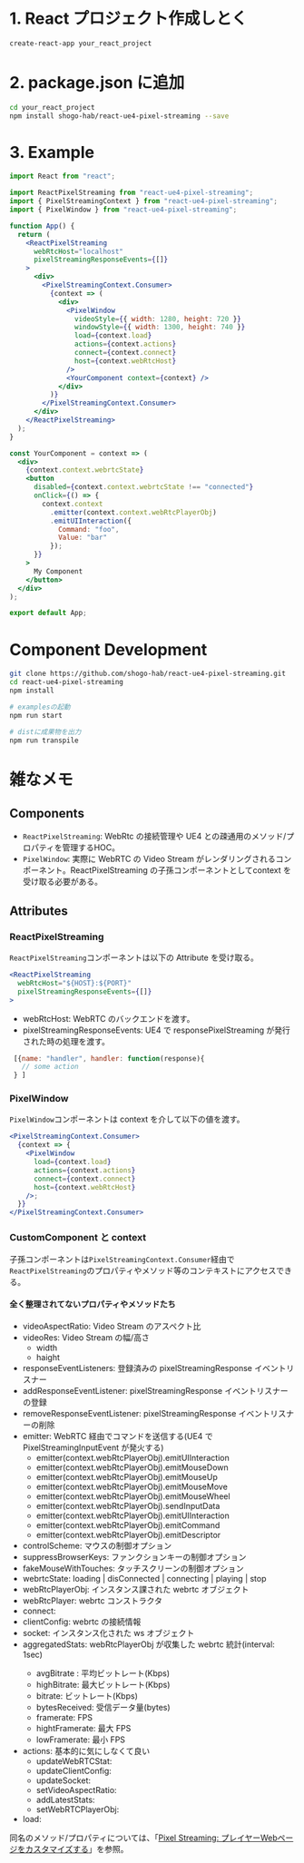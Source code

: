 # 1. React プロジェクト作成しとく

```bash
create-react-app your_react_project
```

# 2. package.json に追加

```bash
cd your_react_project
npm install shogo-hab/react-ue4-pixel-streaming --save
```

# 3. Example

```jsx App.js
import React from "react";

import ReactPixelStreaming from "react-ue4-pixel-streaming";
import { PixelStreamingContext } from "react-ue4-pixel-streaming";
import { PixelWindow } from "react-ue4-pixel-streaming";

function App() {
  return (
    <ReactPixelStreaming
      webRtcHost="localhost"
      pixelStreamingResponseEvents={[]}
    >
      <div>
        <PixelStreamingContext.Consumer>
          {context => (
            <div>
              <PixelWindow
                videoStyle={{ width: 1280, height: 720 }}
                windowStyle={{ width: 1300, height: 740 }}
                load={context.load}
                actions={context.actions}
                connect={context.connect}
                host={context.webRtcHost}
              />
              <YourComponent context={context} />
            </div>
          )}
        </PixelStreamingContext.Consumer>
      </div>
    </ReactPixelStreaming>
  );
}

const YourComponent = context => (
  <div>
    {context.context.webrtcState}
    <button
      disabled={context.context.webrtcState !== "connected"}
      onClick={() => {
        context.context
          .emitter(context.context.webRtcPlayerObj)
          .emitUIInteraction({
            Command: "foo",
            Value: "bar"
          });
      }}
    >
      My Component
    </button>
  </div>
);

export default App;
```

# Component Development

```bash
git clone https://github.com/shogo-hab/react-ue4-pixel-streaming.git
cd react-ue4-pixel-streaming
npm install

# examplesの起動
npm run start

# distに成果物を出力
npm run transpile
```

# 雑なメモ

## Components

- `ReactPixelStreaming`: WebRtc の接続管理や UE4 との疎通用のメソッド/プロパティを管理するHOC。
- `PixelWindow`: 実際に WebRTC の Video Stream がレンダリングされるコンポーネント。ReactPixelStreaming の子孫コンポーネントとしてcontext を受け取る必要がある。

## Attributes

### ReactPixelStreaming

`ReactPixelStreaming`コンポーネントは以下の Attribute を受け取る。

```jsx
<ReactPixelStreaming
  webRtcHost="${HOST}:${PORT}"
  pixelStreamingResponseEvents={[]}
>
```

- webRtcHost<Strings>: WebRTC のバックエンドを渡す。
- pixelStreamingResponseEvents<Array>: UE4 で responsePixelStreaming が発行された時の処理を渡す。

```jsx
 [{name: "handler", handler: function(response){
   // some action
 } ]
```

### PixelWindow

`PixelWindow`コンポーネントは context を介して以下の値を渡す。

```jsx
<PixelStreamingContext.Consumer>
  {context => {
    <PixelWindow
      load={context.load}
      actions={context.actions}
      connect={context.connect}
      host={context.webRtcHost}
    />;
  }}
</PixelStreamingContext.Consumer>
```

### CustomComponent と context

子孫コンポーネントは`PixelStreamingContext.Consumer`経由で`ReactPixelStreaming`のプロパティやメソッド等のコンテキストにアクセスできる。

#### 全く整理されてないプロパティやメソッドたち
- videoAspectRatio: Video Stream のアスペクト比
- videoRes: Video Stream の幅/高さ
  - width
  - haight
- responseEventListeners: 登録済みの pixelStreamingResponse イベントリスナー
- addResponseEventListener: pixelStreamingResponse イベントリスナーの登録
- removeResponseEventListener: pixelStreamingResponse イベントリスナーの削除
- emitter: WebRTC 経由でコマンドを送信する(UE4 で PixelStreamingInputEvent が発火する)
  - emitter(context.webRtcPlayerObj).emitUIInteraction
  - emitter(context.webRtcPlayerObj).emitMouseDown
  - emitter(context.webRtcPlayerObj).emitMouseUp
  - emitter(context.webRtcPlayerObj).emitMouseMove
  - emitter(context.webRtcPlayerObj).emitMouseWheel
  - emitter(context.webRtcPlayerObj).sendInputData
  - emitter(context.webRtcPlayerObj).emitUIInteraction
  - emitter(context.webRtcPlayerObj).emitCommand
  - emitter(context.webRtcPlayerObj).emitDescriptor
- controlScheme: マウスの制御オプション
- suppressBrowserKeys: ファンクションキーの制御オプション
- fakeMouseWithTouches: タッチスクリーンの制御オプション
- webrtcState: loading | disConnected | connecting | playing | stop
- webRtcPlayerObj: インスタンス課された webrtc オブジェクト
- webRtcPlayer: webrtc コンストラクタ
- connect:
- clientConfig: webrtc の接続情報
- socket: インスタンス化された ws オブジェクト
- aggregatedStats<Array>: webRtcPlayerObj が収集した webrtc 統計(interval: 1sec)
  - avgBitrate : 平均ビットレート(Kbps)
  - highBitrate: 最大ビットレート(Kbps)
  - bitrate: ビットレート(Kbps)
  - bytesReceived: 受信データ量(bytes)
  - framerate: FPS
  - hightFramerate: 最大 FPS
  - lowFramerate: 最小 FPS
- actions: 基本的に気にしなくて良い
  - updateWebRTCStat:
  - updateClientConfig:
  - updateSocket:
  - setVideoAspectRatio:
  - addLatestStats:
  - setWebRTCPlayerObj:
- load:

同名のメソッド/プロパティについては、「[Pixel Streaming: プレイヤーWebページをカスタマイズする](https://docs.unrealengine.com/ja/Platforms/PixelStreaming/CustomPlayer/index.html)」を参照。
